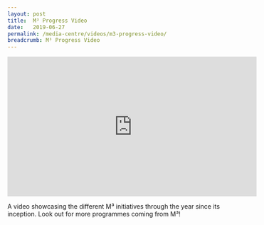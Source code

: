 ```yaml
---
layout: post
title:  M³ Progress Video
date:   2019-06-27
permalink: /media-centre/videos/m3-progress-video/
breadcrumb: M³ Progress Video
---
```


<div class="bp-youtube">
<iframe width="560" height="315" src="https://www.youtube.com/embed/XYqEW0unknk" frameborder="0" allow="accelerometer; autoplay; encrypted-media; gyroscope; picture-in-picture" allowfullscreen></iframe>
</div>

A video showcasing the different M³ initiatives through the year since its inception. Look out for more programmes coming from M³!
